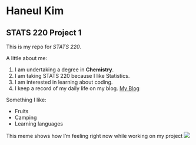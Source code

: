# Haneul Kim
## STATS 220 Project 1

This is my repo for *STATS 220*. 


A little about me:

1. I am undertaking a degree in **Chemistry**.
2. I am taking STATS 220 because I like Statistics.
3. I am interested in learning about coding.
4. I keep a record of my daily life on my blog.
[My Blog](https://blog.naver.com/hanulieo)


Something I like:
* Fruits
* Camping
* Learning languages

This meme shows how I’m feeling right now while working on my project ![](https://tenor.com/pRzfaVArz9b.gif)


